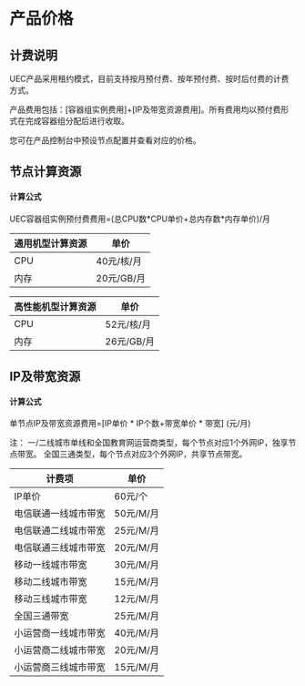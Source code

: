 # 产品价格

## 计费说明

UEC产品采用租约模式，目前支持按月预付费、按年预付费、按时后付费的计费方式。

产品费用包括：[容器组实例费用]+[IP及带宽资源费用]。所有费用均以预付费形式在完成容器组分配后进行收取。

您可在产品控制台中预设节点配置并查看对应的价格。

## 节点计算资源

#### 计算公式

UEC容器组实例预付费费用=(总CPU数\*CPU单价+总内存数\*内存单价)/月

| 通用机型计算资源 | 单价       |
| ---------------- | ---------- |
| CPU              | 40元/核/月 |
| 内存             | 20元/GB/月 |

| 高性能机型计算资源 | 单价       |
| ------------------ | ---------- |
| CPU                | 52元/核/月 |
| 内存               | 26元/GB/月 |



## IP及带宽资源

#### 计算公式

单节点IP及带宽资源费用=\[IP单价 \* IP个数+带宽单价 \* 带宽\] (元/月)

注：
一/二线城市单线和全国教育网运营商类型，每个节点对应1个外网IP，独享节点带宽。
全国三通类型，每个节点对应3个外网IP，共享节点带宽。

| 计费项               | 单价      |
| -------------------- | --------- |
| IP单价               | 60元/个   |
| 电信联通一线城市带宽 | 50元/M/月 |
| 电信联通二线城市带宽 | 25元/M/月 |
| 电信联通三线城市带宽 | 20元/M/月 |
| 移动一线城市带宽     | 30元/M/月 |
| 移动二线城市带宽     | 15元/M/月 |
| 移动三线城市带宽     | 12元/M/月 |
| 全国三通带宽         | 25元/M/月 |
| 小运营商一线城市带宽 | 40元/M/月 |
| 小运营商二线城市带宽 | 20元/M/月 |
| 小运营商三线城市带宽 | 15元/M/月 |


